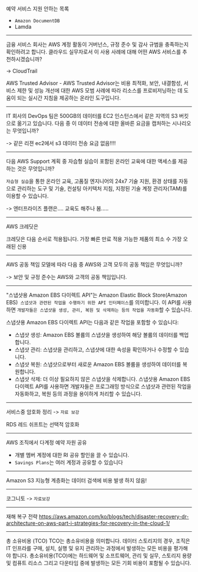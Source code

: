 예약 서비스 지원 안하는 목록
- `Amazon DocumentDB`
- Lamda


----------------------------

금융 서비스 회사는 AWS 계정 활동이 거버넌스, 규정 준수 및 감사 규범을 충족하는지 확인하려고 합니다. 클라우드 실무자로서 이 사용 사례에 대해 어떤 AWS 서비스를 추천하시겠습니까?

-> CloudTrail

AWS Trusted Advisor - AWS Trusted Advisor는 비용 최적화, 보안, 내결함성, 서비스 제한 및 성능 개선에 대한 AWS 모범 사례에 따라 리소스를 프로비저닝하는 데 도움이 되는 실시간 지침을 제공하는 온라인 도구입니다.

------------------

IT 회사의 DevOps 팀은 500GB의 데이터를 EC2 인스턴스에서 같은 지역의 S3 버킷으로 옮기고 있습니다. 다음 중 이 데이터 전송에 대한 올바른 요금을 캡처하는 시나리오는 무엇입니까?

-> 같은 리젼 ec2에서 s3 데이터 전송 요금 없음!!!!


---------------------------------------
다음 AWS Support 계획 중 자습형 실습이 포함된 온라인 교육에 대한 액세스를 제공하는 것은 무엇입니까?

`자습형 실습`을 통한 온라인 교육, 고품질 엔지니어의 24x7 기술 지원, 환경 상태를 자동으로 관리하는 도구 및 기술, 컨설팅 아키텍처 지침, 지정된 기술 계정 관리자(TAM)를 이용할 수 있습니다.

-> 엔터프라이즈 플랜은.... 교육도 해주나 봄.....


---------------------
AWS 크레딧은


크레딧은 다음 순서로 적용됩니다.
가장 빠른 만료
적용 가능한 제품의 최소 수
가장 오래된 신용

-----------------------------------
AWS 공동 책임 모델에 따라 다음 중 AWS와 고객 모두의 공동 책임은 무엇입니까?

-> 보안 및 규정 준수는 AWS와 고객의 공동 책임입니다.


-------------------

"스냅샷용 Amazon EBS 다이렉트 API"는 Amazon Elastic Block Store(Amazon EBS)` 스냅샷과 관련된 작업을 수행하기 위한 API 인터페이스`를 의미합니다. 이 API를 사용하면 `개발자들은 스냅샷을 생성, 관리, 복원 및 삭제하는 등의 작업을 자동화`할 수 있습니다.

스냅샷용 Amazon EBS 다이렉트 API는 다음과 같은 작업을 포함할 수 있습니다:

- 스냅샷 생성: Amazon EBS 볼륨의 스냅샷을 생성하여 해당 볼륨의 데이터를 백업합니다.
- 스냅샷 관리: 스냅샷을 관리하고, 스냅샷에 대한 속성을 확인하거나 수정할 수 있습니다.
- 스냅샷 복원: 스냅샷으로부터 새로운 Amazon EBS 볼륨을 생성하여 데이터를 복원합니다.
- 스냅샷 삭제: 더 이상 필요하지 않은 스냅샷을 삭제합니다.
스냅샷용 Amazon EBS 다이렉트 API를 사용하면 개발자들은 프로그래밍 방식으로 스냅샷과 관련된 작업을 자동화하고, 복원 등의 과정을 용이하게 처리할 수 있습니다.

---------------------

서비스중 암호화 정리 -> `자료 보강`

RDS 레드 쉬프트는 선택적 암호화

-----------------------------

AWS 조직에서 다계정 예약 자원 공유

- 개별 멤버 계정에 대한 RI 공유 할인을 끌 수 있습니다.
- `Savings Plans`는 여러 계정과 공유할 수 있습니다

--------------------
Amazon S3 지능형 계층화는 데이터 검색에 비용 발생 하지 않음!

--------------------
코그니토 -> `자료보강`













-------------

재해 복구 전략
https://aws.amazon.com/ko/blogs/tech/disaster-recovery-dr-architecture-on-aws-part-i-strategies-for-recovery-in-the-cloud-1/


--------------------
총 소유비용 (TCO)
TCO는 총소유비용을 의미합니다. 데이터 스토리지의 경우, 조직은 IT 인프라를 구매, 설치, 실행 및 유지 관리하는 과정에서 발생하는 모든 비용을 평가해야 합니다. 총소유비용(TCO)에는 하드웨어 및 소프트웨어, 관리 및 실무, 스토리지 용량 및 컴퓨트 리소스 그리고 다운타임 중에 발생하는 모든 기회 비용이 포함될 수 있습니다.










